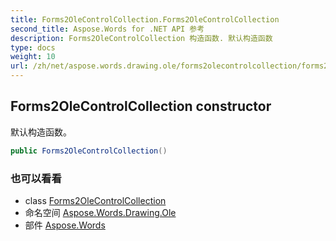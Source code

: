```yaml
---
title: Forms2OleControlCollection.Forms2OleControlCollection
second_title: Aspose.Words for .NET API 参考
description: Forms2OleControlCollection 构造函数. 默认构造函数
type: docs
weight: 10
url: /zh/net/aspose.words.drawing.ole/forms2olecontrolcollection/forms2olecontrolcollection/
---
```

## Forms2OleControlCollection constructor

默认构造函数。

```csharp
public Forms2OleControlCollection()
```

### 也可以看看

* class [Forms2OleControlCollection](../)
* 命名空间 [Aspose.Words.Drawing.Ole](../../forms2olecontrolcollection/)
* 部件 [Aspose.Words](../../../)


